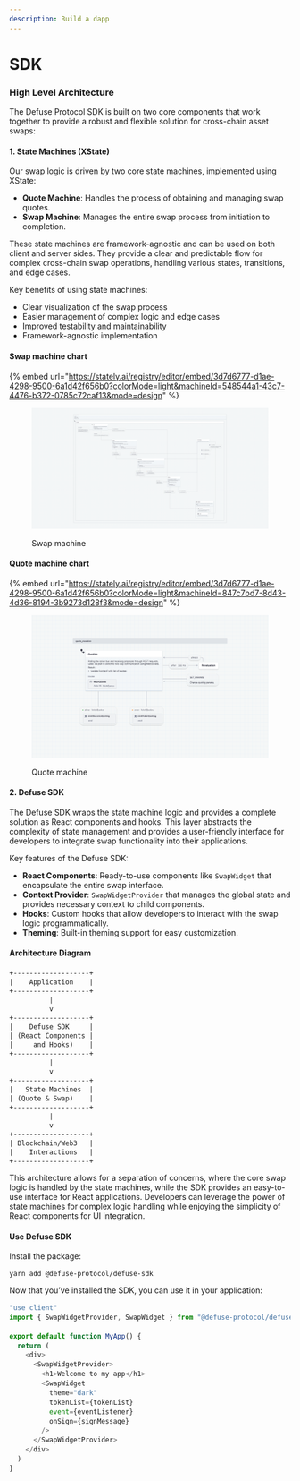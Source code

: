 ```yaml
---
description: Build a dapp
---
```


# SDK

### High Level Architecture

The Defuse Protocol SDK is built on two core components that work together to provide a robust and flexible solution for cross-chain asset swaps:

#### 1. State Machines (XState)

Our swap logic is driven by two core state machines, implemented using XState:

* **Quote Machine**: Handles the process of obtaining and managing swap quotes.
* **Swap Machine**: Manages the entire swap process from initiation to completion.

These state machines are framework-agnostic and can be used on both client and server sides. They provide a clear and predictable flow for complex cross-chain swap operations, handling various states, transitions, and edge cases.

Key benefits of using state machines:

* Clear visualization of the swap process
* Easier management of complex logic and edge cases
* Improved testability and maintainability
* Framework-agnostic implementation

#### Swap machine chart

{% embed url="https://stately.ai/registry/editor/embed/3d7d6777-d1ae-4298-9500-6a1d42f656b0?colorMode=light&machineId=548544a1-43c7-4476-b372-0785c72caf13&mode=design" %}

<figure><img src="../.gitbook/assets/swap_machine.png" alt=""><figcaption><p>Swap machine</p></figcaption></figure>

#### Quote machine chart

{% embed url="https://stately.ai/registry/editor/embed/3d7d6777-d1ae-4298-9500-6a1d42f656b0?colorMode=light&machineId=847c7bd7-8d43-4d36-8194-3b9273d128f3&mode=design" %}

<figure><img src="../.gitbook/assets/quote_machine.png" alt=""><figcaption><p>Quote machine</p></figcaption></figure>

#### 2. Defuse SDK

The Defuse SDK wraps the state machine logic and provides a complete solution as React components and hooks. This layer abstracts the complexity of state management and provides a user-friendly interface for developers to integrate swap functionality into their applications.

Key features of the Defuse SDK:

* **React Components**: Ready-to-use components like `SwapWidget` that encapsulate the entire swap interface.
* **Context Provider**: `SwapWidgetProvider` that manages the global state and provides necessary context to child components.
* **Hooks**: Custom hooks that allow developers to interact with the swap logic programmatically.
* **Theming**: Built-in theming support for easy customization.

#### Architecture Diagram

```
+-------------------+
|    Application    |
+-------------------+
          |
          v
+-------------------+
|    Defuse SDK     |
| (React Components |
|     and Hooks)    |
+-------------------+
          |
          v
+-------------------+
|   State Machines  |
| (Quote & Swap)    |
+-------------------+
          |
          v
+-------------------+
| Blockchain/Web3   |
|    Interactions   |
+-------------------+
```

This architecture allows for a separation of concerns, where the core swap logic is handled by the state machines, while the SDK provides an easy-to-use interface for React applications. Developers can leverage the power of state machines for complex logic handling while enjoying the simplicity of React components for UI integration.

#### Use Defuse SDK

Install the package:

```
yarn add @defuse-protocol/defuse-sdk
```

Now that you’ve installed the SDK, you can use it in your application:

```javascript
"use client"
import { SwapWidgetProvider, SwapWidget } from "@defuse-protocol/defuse-sdk"

export default function MyApp() {
  return (
    <div>
      <SwapWidgetProvider>
        <h1>Welcome to my app</h1>
        <SwapWidget
          theme="dark"
          tokenList={tokenList}
          event={eventListener}
          onSign={signMessage}
        />
      </SwapWidgetProvider>
    </div>
  )
}
```
